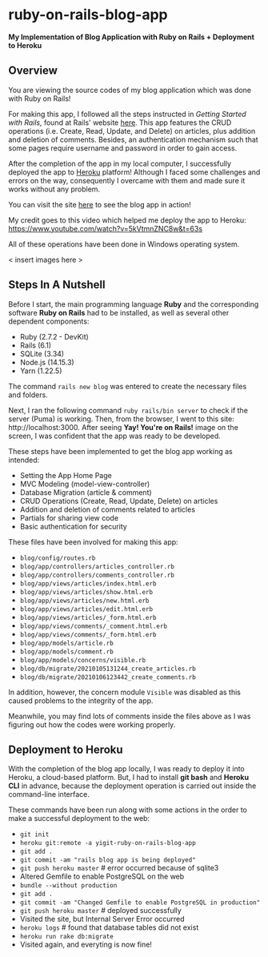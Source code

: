 # ruby-on-rails-blog-app

**My Implementation of Blog Application with Ruby on Rails + Deployment to Heroku**

## Overview

You are viewing the source codes of my blog application which was done with Ruby on Rails!

For making this app, I followed all the steps instructed in _Getting Started with Rails,_ found at Rails' website [here](https://guides.rubyonrails.org/getting_started.html). This app features the CRUD operations (i.e. Create, Read, Update, and Delete) on articles, plus addition and deletion of comments. Besides, an authentication mechanism such that some pages require username and password in order to gain access.

After the completion of the app in my local computer, I successfully deployed the app to [Heroku](https://www.heroku.com) platform! Although I faced some challenges and errors on the way, consequently I overcame with them and made sure it works without any problem.

You can visit the site [here](https://yigit-ruby-on-rails-blog-app.herokuapp.com/) to see the blog app in action! 

My credit goes to this video which helped me deploy the app to Heroku: https://www.youtube.com/watch?v=5kVtmnZNC8w&t=63s

All of these operations have been done in Windows operating system.

< insert images here >

## Steps In A Nutshell

Before I start, the main programming language **Ruby** and the corresponding software **Ruby on Rails** had to be installed, as well as several other dependent components:

* Ruby (2.7.2 - DevKit)
* Rails (6.1)
* SQLite (3.34)
* Node.js (14.15.3)
* Yarn (1.22.5)

The command `rails new blog` was entered to create the necessary files and folders.

Next, I ran the following command `ruby rails/bin server` to check if the server (Puma) is working. Then, from the browser, I went to this site: http://localhost:3000. After seeing **Yay! You're on Rails!** image on the screen, I was confident that the app was ready to be developed.

These steps have been implemented to get the blog app working as intended:

* Setting the App Home Page
* MVC Modeling (model-view-controller)
* Database Migration (article & comment)
* CRUD Operations (Create, Read, Update, Delete) on articles
* Addition and deletion of comments related to articles
* Partials for sharing view code
* Basic authentication for security

These files have been involved for making this app:

* `blog/config/routes.rb`
* `blog/app/controllers/articles_controller.rb`
* `blog/app/controllers/comments_controller.rb`
* `blog/app/views/articles/index.html.erb`
* `blog/app/views/articles/show.html.erb`
* `blog/app/views/articles/new.html.erb`
* `blog/app/views/articles/edit.html.erb`
* `blog/app/views/articles/_form.html.erb`
* `blog/app/views/comments/_comment.html.erb`
* `blog/app/views/comments/_form.html.erb`
* `blog/app/models/article.rb`
* `blog/app/models/comment.rb`
* `blog/app/models/concerns/visible.rb`
* `blog/db/migrate/20210105131244_create_articles.rb`
* `blog/db/migrate/20210106123442_create_comments.rb`

In addition, however, the concern module `Visible` was disabled as this caused problems to the integrity of the app.

Meanwhile, you may find lots of comments inside the files above as I was figuring out how the codes were working properly.

## Deployment to Heroku

With the completion of the blog app locally, I was ready to deploy it into Heroku, a cloud-based platform. But, I had to install **git bash** and **Heroku CLI** in advance, because the deployment operation is carried out inside the command-line interface.

These commands have been run along with some actions in the order to make a successful deployment to the web:

* `git init`
* `heroku git:remote -a yigit-ruby-on-rails-blog-app`
* `git add .`
* `git commit -am "rails blog app is being deployed"`
* `git push heroku master`  # error occurred because of sqlite3
* Altered Gemfile to enable PostgreSQL on the web
* `bundle --without production`
* `git add .`
* `git commit -am "Changed Gemfile to enable PostgreSQL in production"`
* `git push heroku master`  # deployed successfully
* Visited the site, but Internal Server Error occurred
* `heroku logs`  # found that database tables did not exist
* `heroku run rake db:migrate`
* Visited again, and everyting is now fine!
